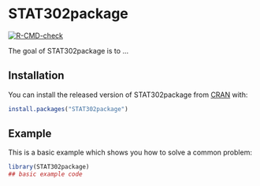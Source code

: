 
# STAT302package

<!-- badges: start -->
[![R-CMD-check](https://github.com/anna-vasyura/STAT302package/workflows/R-CMD-check/badge.svg)](https://github.com/anna-vasyura/STAT302package/actions)
<!-- badges: end -->

The goal of STAT302package is to ...

## Installation

You can install the released version of STAT302package from [CRAN](https://CRAN.R-project.org) with:

``` r
install.packages("STAT302package")
```

## Example

This is a basic example which shows you how to solve a common problem:

``` r
library(STAT302package)
## basic example code
```

